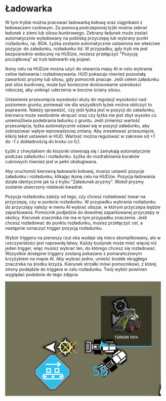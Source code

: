 # Ładowarka


W tym trybie można pracować ładowarką kołową oraz ciągnikami z ładowaczem czołowym.
Za pomocą podczepionej łyżki można zebrać ładunek z ziemi lub silosu bunkrowego.
Zebrany ładunek może zostać automatycznie wyładowany na pobliską przyczepę lub wybrany punkt rozładunku, np. BGA.
Łyżka zostanie automatycznie ustawiona we właściwe pozycje: do załadunku, rozładunku itd.
W przypadku, gdy tryb nie jest bezpośrednio widoczny na HUDzie, możesz przełączyć "Pozycję początkową" aż tryb ładowarki się pojawi.

Ikony celu na HUDzie można użyć do otwarcia mapy AI w celu wybrania celów ładowania i rozładowywania.
HUD pokazuje również pozostałą zawartość pryzmy lub silosu, gdy pomocnik pracuje.
Jeśli celem załadunku jest silos bunkrowy, może być konieczne dostosowanie szerokości roboczej, aby uniknąć uderzenia w boczne ściany silosu.

Ustawienie przesunięcia wysokości służy do regulacji wysokości nad poziomem gruntu, ponieważ nie dla wszystkich łyżek można obliczyć to poprawnie.
Należy sprawdzić, czy jeśli łyżka jest w pozycji do załadunku, kierowca może swobodnie skręcać oraz czy łyżka nie jest zbyt wysoko co uniemożliwia podebrania ładunku z gruntu.
Jeśli zmienisz wartość przesunięcia, łyżka automatycznie ustawi się w pozycji załadunku, aby zobrazować wpływ wprowadzonej zmiany.
Aby zresetować przesunięcie, kliknij tekst ustawień w HUD. Wartość można regulować w zakresie od +1 do -1 z dokładnością do kroku co 0,1.

Łyżki z chwytakiem do kiszonki otwierają się i zamykają automatycznie podczas załadunku i rozładunku.
Łyżka do rozdrabniania buraków cukrowych również jest w pełni obsługiwana.


Aby uruchomić kierowcę ładowarki kołowej, musisz ustawić pozycje załadunku i rozładunku, klikając ikonę celu na HUDzie.
Pozycja ładowania działa identycznie jak ta z trybu "Załadunek pryzmy". Wokół pryzmy zostanie utworzony niebieski kwadrat.

Pozycja rozładunku zależy od tego, czy chcesz rozładować towar na przyczepę, czy w punkcie rozładunku.
W przypadku wybrania rozładunku do przyczepy należy w menu AI wybrać obszar, w którym przyczepa będzie zaparkowana.
Pomocnik podjedzie do dowolnej zaparkowanej przyczepy w okolicy. Kierunek znacznika nie ma w tym przypadku znaczenia.
Jeśli chcesz rozładować do punktu rozładunku, musisz przełączyć cel, a następnie oznaczyć trigger pozycją rozładunku.


Wybór triggeru na pierwszy rzut oka wydaje się nieco skomplikowany, ale w rzeczywistości jest naprawdę łatwy.
Każdy budynek może mieć więcej niż jeden trigger, więc musisz wybrać ten, do którego chcesz się rozładować.
Wszystkie dostępne triggery zostaną pokazane z pomarańczowym krzyżykiem na mapie AI.
Aby wybrać jedno, umieść środek okrągłego znacznika na środku krzyża.
Kierunek strzałki mówi pomocnikowi, z której strony podejdzie do triggera w celu rozładunku.
Twój wybór powinien wyglądać podobnie do tego zdjęcia.


![Image](assets/images/shovelloadertrigger_0_0_830_610.png)

